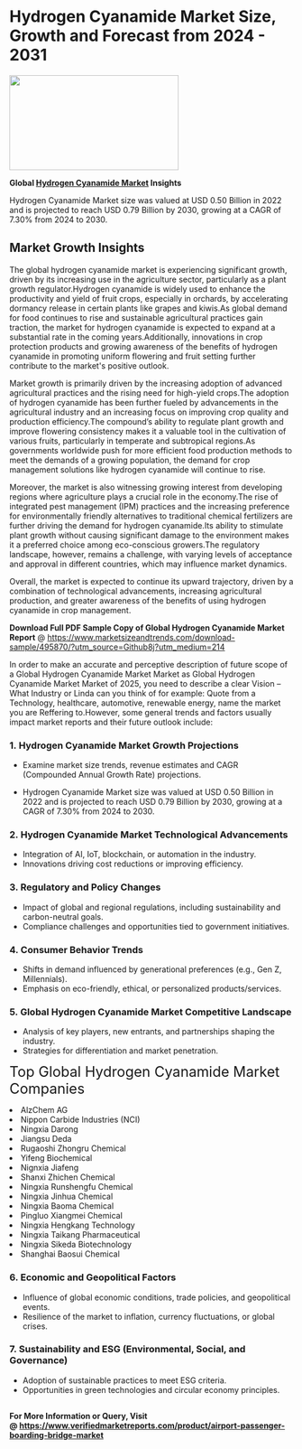 <H1>Hydrogen Cyanamide Market Size, Growth and Forecast from 2024 - 2031</H1><img class="aligncenter size-medium wp-image-584254" src="https://thirdeyenews.in/wp-content/uploads/2024/09/Global-Market-Research-300x168.jpeg" alt="" width="300" height="168" /><p><strong>Global&nbsp;<a href="https://www.marketsizeandtrends.com/download-sample/495870/?utm_source=Github8j?utm_medium=214">Hydrogen Cyanamide Market</a> Insights</strong></p><p>Hydrogen Cyanamide Market size was valued at USD 0.50 Billion in 2022 and is projected to reach USD 0.79 Billion by 2030, growing at a CAGR of 7.30% from 2024 to 2030.</p><p><h2>Market Growth Insights</h2> <p>The global hydrogen cyanamide market is experiencing significant growth, driven by its increasing use in the agriculture sector, particularly as a plant growth regulator.Hydrogen cyanamide is widely used to enhance the productivity and yield of fruit crops, especially in orchards, by accelerating dormancy release in certain plants like grapes and kiwis.As global demand for food continues to rise and sustainable agricultural practices gain traction, the market for hydrogen cyanamide is expected to expand at a substantial rate in the coming years.Additionally, innovations in crop protection products and growing awareness of the benefits of hydrogen cyanamide in promoting uniform flowering and fruit setting further contribute to the market's positive outlook.</p> <p>Market growth is primarily driven by the increasing adoption of advanced agricultural practices and the rising need for high-yield crops.The adoption of hydrogen cyanamide has been further fueled by advancements in the agricultural industry and an increasing focus on improving crop quality and production efficiency.The compound’s ability to regulate plant growth and improve flowering consistency makes it a valuable tool in the cultivation of various fruits, particularly in temperate and subtropical regions.As governments worldwide push for more efficient food production methods to meet the demands of a growing population, the demand for crop management solutions like hydrogen cyanamide will continue to rise.</p> <p>Moreover, the market is also witnessing growing interest from developing regions where agriculture plays a crucial role in the economy.The rise of integrated pest management (IPM) practices and the increasing preference for environmentally friendly alternatives to traditional chemical fertilizers are further driving the demand for hydrogen cyanamide.Its ability to stimulate plant growth without causing significant damage to the environment makes it a preferred choice among eco-conscious growers.The regulatory landscape, however, remains a challenge, with varying levels of acceptance and approval in different countries, which may influence market dynamics.<p>Overall, the market is expected to continue its upward trajectory, driven by a combination of technological advancements, increasing agricultural production, and greater awareness of the benefits of using hydrogen cyanamide in crop management.</p> <p><span class=""><strong>Download Full PDF Sample Copy of Global Hydrogen Cyanamide Market Report</strong> @ <a href="https://www.marketsizeandtrends.com/download-sample/495870/?utm_source=Github8j?utm_medium=214" target="_blank">https://www.marketsizeandtrends.com/download-sample/495870/?utm_source=Github8j?utm_medium=214</a></span></p><p>In order to make an accurate and perceptive description of future scope of a Global&nbsp;Hydrogen Cyanamide Market Market as Global&nbsp;Hydrogen Cyanamide Market Market of 2025, you need to describe a clear Vision &ndash; What Industry or Linda can you think of for example: Quote from a Technology, healthcare, automotive, renewable energy, name the market you are Reffering to.However, some general trends and factors usually impact market reports and their future outlook include:</p><h3>1.&nbsp;<strong>Hydrogen Cyanamide Market Growth Projections</strong></h3><ul><li>Examine market size trends, revenue estimates and CAGR (Compounded Annual Growth Rate) projections.</li><li><p>Hydrogen Cyanamide Market size was valued at USD 0.50 Billion in 2022 and is projected to reach USD 0.79 Billion by 2030, growing at a CAGR of 7.30% from 2024 to 2030.</p></li></ul><h3>2.&nbsp;<strong>Hydrogen Cyanamide Market Technological Advancements</strong></h3><ul><li>Integration of AI, IoT, blockchain, or automation in the industry.</li><li>Innovations driving cost reductions or improving efficiency.</li></ul><h3>3.&nbsp;<strong>Regulatory and Policy Changes</strong></h3><ul><li>Impact of global and regional regulations, including sustainability and carbon-neutral goals.</li><li>Compliance challenges and opportunities tied to government initiatives.</li></ul><h3>4.&nbsp;<strong>Consumer Behavior Trends</strong></h3><ul><li>Shifts in demand influenced by generational preferences (e.g., Gen Z, Millennials).</li><li>Emphasis on eco-friendly, ethical, or personalized products/services.</li></ul><h3>5.&nbsp;<strong>Global Hydrogen Cyanamide Market Competitive Landscape</strong></h3><ul><li>Analysis of key players, new entrants, and partnerships shaping the industry.</li><li>Strategies for differentiation and market penetration.</li></ul><p data-pm-slice="1 1 []"><span style="color: inherit; font-family: inherit; font-size: 25px;">Top Global Hydrogen Cyanamide Market Companies</span></p><div class="" data-test-id=""><p><li>AlzChem AG</li><li> Nippon Carbide Industries (NCI)</li><li> Ningxia Darong</li><li> Jiangsu Deda</li><li> Rugaoshi Zhongru Chemical</li><li> Yifeng Biochemical</li><li> Nignxia Jiafeng</li><li> Shanxi Zhichen Chemical</li><li> Ningxia Runshengfu Chemical</li><li> Ningxia Jinhua Chemical</li><li> Ningxia Baoma Chemical</li><li> Pingluo Xiangmei Chemical</li><li> Ningxia Hengkang Technology</li><li> Ningxia Taikang Pharmaceutical</li><li> Ningxia Sikeda Biotechnology</li><li> Shanghai Baosui Chemical</li></p></div><h3>6.&nbsp;<strong>Economic and Geopolitical Factors</strong></h3><ul><li>Influence of global economic conditions, trade policies, and geopolitical events.</li><li>Resilience of the market to inflation, currency fluctuations, or global crises.</li></ul><h3>7.&nbsp;<strong>Sustainability and ESG (Environmental, Social, and Governance)</strong></h3><ul><li>Adoption of sustainable practices to meet ESG criteria.</li><li>Opportunities in green technologies and circular economy principles.</li></ul><h2><strong style="font-size: 14px;">For More Information or Query, Visit @&nbsp;</strong><a style="background-color: #ffffff; font-size: 14px;" href="https://www.marketsizeandtrends.com/report/hydrogen-cyanamide-market/" target="_blank">https://www.verifiedmarketreports.com/product/airport-passenger-boarding-bridge-market</a></h2>